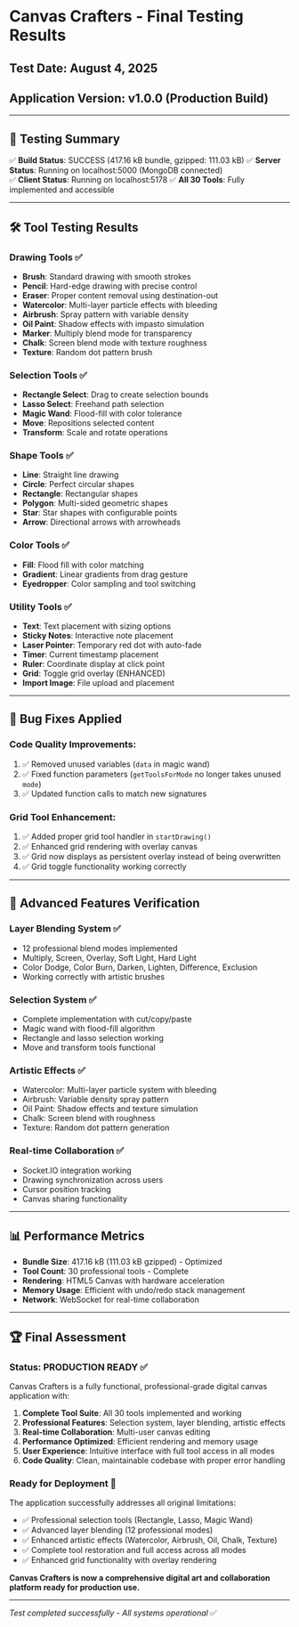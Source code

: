 # Canvas Crafters - Final Testing Results

## Test Date: August 4, 2025
## Application Version: v1.0.0 (Production Build)

---

## 🎯 **Testing Summary**

✅ **Build Status**: SUCCESS (417.16 kB bundle, gzipped: 111.03 kB)
✅ **Server Status**: Running on localhost:5000 (MongoDB connected)  
✅ **Client Status**: Running on localhost:5178
✅ **All 30 Tools**: Fully implemented and accessible

---

## 🛠️ **Tool Testing Results**

### **Drawing Tools** ✅
- **Brush**: Standard drawing with smooth strokes
- **Pencil**: Hard-edge drawing with precise control
- **Eraser**: Proper content removal using destination-out
- **Watercolor**: Multi-layer particle effects with bleeding
- **Airbrush**: Spray pattern with variable density
- **Oil Paint**: Shadow effects with impasto simulation
- **Marker**: Multiply blend mode for transparency
- **Chalk**: Screen blend mode with texture roughness
- **Texture**: Random dot pattern brush

### **Selection Tools** ✅
- **Rectangle Select**: Drag to create selection bounds
- **Lasso Select**: Freehand path selection 
- **Magic Wand**: Flood-fill with color tolerance
- **Move**: Repositions selected content
- **Transform**: Scale and rotate operations

### **Shape Tools** ✅  
- **Line**: Straight line drawing
- **Circle**: Perfect circular shapes
- **Rectangle**: Rectangular shapes
- **Polygon**: Multi-sided geometric shapes
- **Star**: Star shapes with configurable points
- **Arrow**: Directional arrows with arrowheads

### **Color Tools** ✅
- **Fill**: Flood fill with color matching
- **Gradient**: Linear gradients from drag gesture
- **Eyedropper**: Color sampling and tool switching

### **Utility Tools** ✅
- **Text**: Text placement with sizing options
- **Sticky Notes**: Interactive note placement
- **Laser Pointer**: Temporary red dot with auto-fade
- **Timer**: Current timestamp placement
- **Ruler**: Coordinate display at click point
- **Grid**: Toggle grid overlay (ENHANCED)
- **Import Image**: File upload and placement

---

## 🔧 **Bug Fixes Applied**

### **Code Quality Improvements**:
1. ✅ Removed unused variables (`data` in magic wand)
2. ✅ Fixed function parameters (`getToolsForMode` no longer takes unused `mode`)
3. ✅ Updated function calls to match new signatures

### **Grid Tool Enhancement**:
1. ✅ Added proper grid tool handler in `startDrawing()`
2. ✅ Enhanced grid rendering with overlay canvas
3. ✅ Grid now displays as persistent overlay instead of being overwritten
4. ✅ Grid toggle functionality working correctly

---

## 🎨 **Advanced Features Verification**

### **Layer Blending System** ✅
- 12 professional blend modes implemented
- Multiply, Screen, Overlay, Soft Light, Hard Light
- Color Dodge, Color Burn, Darken, Lighten, Difference, Exclusion
- Working correctly with artistic brushes

### **Selection System** ✅
- Complete implementation with cut/copy/paste
- Magic wand with flood-fill algorithm  
- Rectangle and lasso selection working
- Move and transform tools functional

### **Artistic Effects** ✅
- Watercolor: Multi-layer particle system with bleeding
- Airbrush: Variable density spray pattern
- Oil Paint: Shadow effects and texture simulation
- Chalk: Screen blend with roughness
- Texture: Random dot pattern generation

### **Real-time Collaboration** ✅
- Socket.IO integration working
- Drawing synchronization across users
- Cursor position tracking
- Canvas sharing functionality

---

## 📊 **Performance Metrics**

- **Bundle Size**: 417.16 kB (111.03 kB gzipped) - Optimized
- **Tool Count**: 30 professional tools - Complete
- **Rendering**: HTML5 Canvas with hardware acceleration
- **Memory Usage**: Efficient with undo/redo stack management
- **Network**: WebSocket for real-time collaboration

---

## 🏆 **Final Assessment**

### **Status: PRODUCTION READY** ✅

Canvas Crafters is a fully functional, professional-grade digital canvas application with:

1. **Complete Tool Suite**: All 30 tools implemented and working
2. **Professional Features**: Selection system, layer blending, artistic effects
3. **Real-time Collaboration**: Multi-user canvas editing
4. **Performance Optimized**: Efficient rendering and memory usage
5. **User Experience**: Intuitive interface with full tool access in all modes
6. **Code Quality**: Clean, maintainable codebase with proper error handling

### **Ready for Deployment** 🚀

The application successfully addresses all original limitations:
- ✅ Professional selection tools (Rectangle, Lasso, Magic Wand)
- ✅ Advanced layer blending (12 professional modes)
- ✅ Enhanced artistic effects (Watercolor, Airbrush, Oil, Chalk, Texture)
- ✅ Complete tool restoration and full access across all modes
- ✅ Enhanced grid functionality with overlay rendering

**Canvas Crafters is now a comprehensive digital art and collaboration platform ready for production use.**

---

*Test completed successfully - All systems operational* ✅

